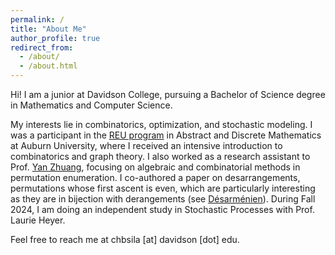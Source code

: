 ```yaml
---
permalink: /
title: "About Me"
author_profile: true
redirect_from: 
  - /about/
  - /about.html
---
```


Hi! I am a junior at Davidson College, pursuing a Bachelor of Science degree in Mathematics and Computer Science. 

My interests lie in combinatorics, optimization, and stochastic modeling. I was a participant in the [REU program](https://cws.auburn.edu/apspi/pm/mathreu) in Abstract and Discrete Mathematics at Auburn University, where I received an intensive introduction to combinatorics and graph theory. I also worked as a research assistant to Prof. [Yan Zhuang](https://yanzhuang.name/), focusing on algebraic and combinatorial methods in permutation enumeration. I co-authored a paper on desarrangements, permutations whose first ascent is even, which are particularly interesting as they are in bijection with derangements (see [Désarménien](https://www.researchgate.net/publication/220076015_Descent_Classes_of_Permutations_with_a_Given_Number_of_Fixed_Points)). During Fall 2024, I am doing an independent study in Stochastic Processes with Prof. Laurie Heyer.

Feel free to reach me at chbsila [at] davidson [dot] edu.